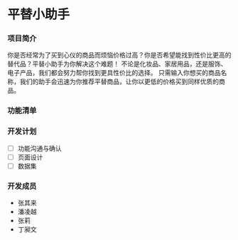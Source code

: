 # 平替小助手
### 项目简介
你是否经常为了买到心仪的商品而烦恼价格过高？你是否希望能找到性价比更高的替代品？平替小助手为你解决这个难题！
不论是化妆品、家居用品，还是服饰、电子产品，我们都会努力帮你找到更具性价比的选择。
只需输入你想买的商品名称，我们的助手会迅速为你推荐平替商品，让你以更低的价格买到同样优质的商品。
### 功能清单

### 开发计划
- [ ] 功能沟通与确认
- [ ] 页面设计
- [ ] 数据集
### 开发成员
- 张其来
- 潘凌越
- 张莉
- 丁昶文
